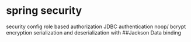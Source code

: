 # spring security
security config
role based authorization
JDBC authentication
noop/ bcrypt encryption
serialization and deserialization with ##Jackson Data binding

